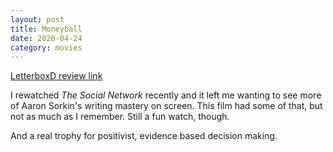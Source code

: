 ```yaml
---
layout: post
title: Moneyball
date: 2020-04-24
category: movies
---
```

 
[LetterboxD review link](https://letterboxd.com/samarthbhaskar/film/moneyball/)

I rewatched <em>The Social Network</em> recently and it left me wanting to see more of Aaron Sorkin's writing mastery on screen. This film had some of that, but not as much as I remember. Still a fun watch, though.

And a real trophy for positivist, evidence based decision making. 
